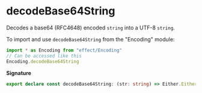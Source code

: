 # decodeBase64String

Decodes a base64 (RFC4648) encoded `string` into a UTF-8 `string`.

To import and use `decodeBase64String` from the "Encoding" module:

```ts
import * as Encoding from "effect/Encoding"
// Can be accessed like this
Encoding.decodeBase64String
```

**Signature**

```ts
export declare const decodeBase64String: (str: string) => Either.Either<DecodeException, string>
```
